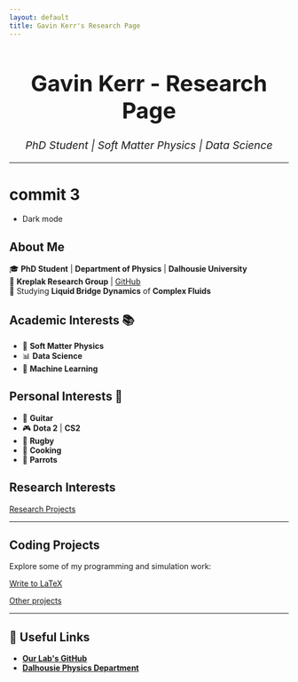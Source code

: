 ```yaml
---
layout: default
title: Gavin Kerr's Research Page
---
```


<h1 style="text-align:center; font-size: 2.5rem;">Gavin Kerr - Research Page</h1>
<p style="text-align:center; font-size: 1.2rem;"><i>PhD Student | Soft Matter Physics | Data Science</i></p>

---

# commit 3
- Dark mode


## About Me
🎓 **PhD Student** | **Department of Physics** | **Dalhousie University**  
🔬 **Kreplak Research Group** | [GitHub](https://github.com/kreplak-research-group)  
🧪 Studying **Liquid Bridge Dynamics** of **Complex Fluids**  

## **Academic Interests** 📚  
- 🧩 **Soft Matter Physics**  
- 📊 **Data Science**  
- 🤖 **Machine Learning**  

## **Personal Interests** 🎸  
- 🎸 **Guitar**  
- 🎮 **Dota 2** | **CS2**  
- 🏉 **Rugby**  
- 🍳 **Cooking**  
- 🦜 **Parrots**  

## Research Interests

[Research Projects](markdown/coding_projects/research.md)

---

## Coding Projects
Explore some of my programming and simulation work:

[Write to LaTeX](markdown/coding_projects/write_to_latex.md)

[Other projects](markdown/coding_projects/other_projects.md)

---

## 🔗 Useful Links
- **[Our Lab's GitHub](https://github.com/kreplak-research-group)**
- **[Dalhousie Physics Department](https://www.dal.ca/faculty/science/physics.html)**

